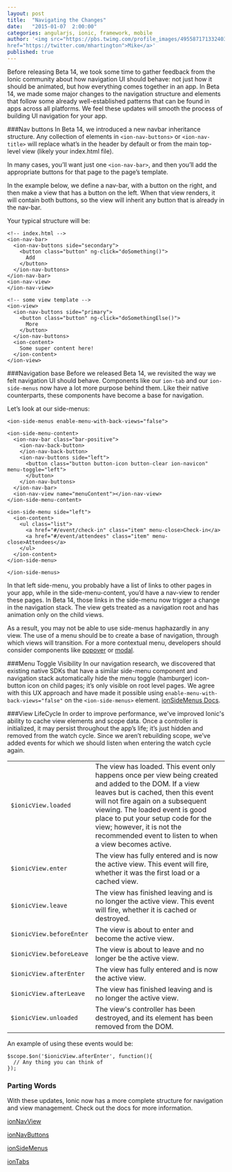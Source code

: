 ```yaml
---
layout: post
title:  "Navigating the Changes"
date:   "2015-01-07  2:00:00"
categories: angularjs, ionic, framework, mobile
author: '<img src="https://pbs.twimg.com/profile_images/495587171332403200/tO9oMmCn.png" class="author-icon"><a
href="https://twitter.com/mhartington">Mike</a>'
published: true
---
```



Before releasing Beta 14, we took some time to gather feedback from the Ionic community about how navigation UI should
behave: not just how it should be animated, but how
everything comes together in an app. In Beta 14, we made some major changes to the navigation structure and elements
that follow some already well-established patterns
that can be found in apps across all platforms. We feel these updates will smooth the process of building UI navigation
for your app.

<!-- more -->
###Nav buttons
In Beta 14, we introduced a new navbar inheritance structure. Any collection of elements in `<ion-nav-buttons>` or
`<ion-nav-title>` will replace what’s in the header by default or from the main top-level view (likely your index.html
file).

In many cases, you’ll want just one `<ion-nav-bar>`, and then you’ll add the appropriate buttons for that page to the
page’s template.

In the example below, we define a nav-bar, with a button on the right, and then make a view that has a button on the
left. When that view renders, it will contain both buttons, so the view will inherit any button that is already in the
nav-bar.

Your typical structure will be:

```
<!-- index.html -->
<ion-nav-bar>
  <ion-nav-buttons side="secondary">
    <button class="button" ng-click="doSomething()">
      Add
    </button>
  </ion-nav-buttons>
</ion-nav-bar>
<ion-nav-view>
</ion-nav-view>

<!-- some view template -->
<ion-view>
  <ion-nav-buttons side="primary">
    <button class="button" ng-click="doSomethingElse()">
      More
    </button>
  </ion-nav-buttons>
  <ion-content>
    Some super content here!
  </ion-content>
</ion-view>
```

###Navigation base
Before we released Beta 14, we revisited the way we felt navigation UI should behave. Components like our `ion-tab` and
our `ion-side-menus` now have a lot more purpose behind them. Like their native counterparts, these components have
become a base for navigation.

Let’s look at our side-menus:

```
<ion-side-menus enable-menu-with-back-views="false">

<ion-side-menu-content>
  <ion-nav-bar class="bar-positive">
    <ion-nav-back-button>
    </ion-nav-back-button>
    <ion-nav-buttons side="left">
      <button class="button button-icon button-clear ion-navicon" menu-toggle="left">
      </button>
    </ion-nav-buttons>
  </ion-nav-bar>
  <ion-nav-view name="menuContent"></ion-nav-view>
</ion-side-menu-content>

<ion-side-menu side="left">
  <ion-content>
    <ul class="list">
      <a href="#/event/check-in" class="item" menu-close>Check-in</a>
      <a href="#/event/attendees" class="item" menu-close>Attendees</a>
    </ul>
  </ion-content>
</ion-side-menu>

</ion-side-menus>
```

In that left side-menu, you probably have a list of links to other pages in your app, while in the side-menu-content,
you’d have a nav-view to render these pages. In Beta 14, those links in the side-menu now trigger a change in the
navigation stack. The view gets treated as a navigation root and has animation only on the child views.

As a result, you may not be able to use side-menus haphazardly in any view. The use of a menu should be to create a base
of navigation, through which views will transition. For a more contextual menu, developers should consider components
like [popover](http://codepen.io/ionic/pen/GpCst) or [modal](http://codepen.io/ionic/pen/gblny).



###Menu Toggle Visibility
In our navigation research, we discovered that existing native SDKs that have a similar side-menu component and
navigation stack automatically hide the menu toggle (hamburger) icon-button icon on child pages; it’s only visible on
root level pages. We agree with this UX approach and have made it possible using `enable-menu-with-back-views="false"`
on the `<ion-side-menus>` element.
[ionSideMenus Docs](http://ionicframework.com/docs/nightly/api/directive/ionSideMenus/).

###View LifeCycle
In order to improve performance, we've improved Ionic's ability to cache view elements and scope data. Once a controller
is initialized, it may persist throughout the app’s life; it’s just hidden and removed from the watch cycle. Since we
aren’t rebuilding scope, we’ve added events for which we should listen when entering the watch cycle again.


<table class="table">
<tr>
<td><code>$ionicView.loaded</code></td>
<td>The view has loaded. This event only happens once per view being created and added to the DOM. If a view leaves but
is cached, then this event will not fire again on a subsequent viewing. The loaded event is good place to put your setup
code for the view; however, it is not the recommended event to listen to when a view becomes active.</td>
</tr>
<tr>
<td><code>$ionicView.enter</code></td>
<td>The view has fully entered and is now the active view.
This event will fire, whether it was the first load or a cached view.</td>
</tr>
<tr>
<td><code>$ionicView.leave</code></td>
<td>The view has finished leaving and is no longer the
active view. This event will fire, whether it is cached or destroyed.</td>
</tr>
<tr>
<td><code>$ionicView.beforeEnter</code></td>
<td>The view is about to enter and become the active view.</td>
</tr>
<tr>
<td><code>$ionicView.beforeLeave</code></td>
<td>The view is about to leave and no longer be the active view.</td>
</tr>
<tr>
<td><code>$ionicView.afterEnter</code></td>
<td>The view has fully entered and is now the active view.</td>
</tr>
<tr>
<td><code>$ionicView.afterLeave</code></td>
<td>The view has finished leaving and is no longer the active view.</td>
</tr>
<tr>
<td><code>$ionicView.unloaded</code></td>
<td>The view's controller has been destroyed, and its element has been
removed from the DOM.</td>
</tr>
</table>

An example of using these events would be:

```
$scope.$on('$ionicView.afterEnter', function(){
  // Any thing you can think of
});
```



### Parting Words

With these updates, Ionic now has a more complete structure for navigation and view management. Check out the docs for
more information.

[ionNavView](http://ionicframework.com/docs/api/directive/ionNavView/)

[ionNavButtons](http://ionicframework.com/docs/api/directive/ionNavButtons/)

[ionSideMenus](http://ionicframework.com/docs/api/directive/ionSideMenus/)

[ionTabs](http://ionicframework.com/docs/api/directive/ionTabs/)


